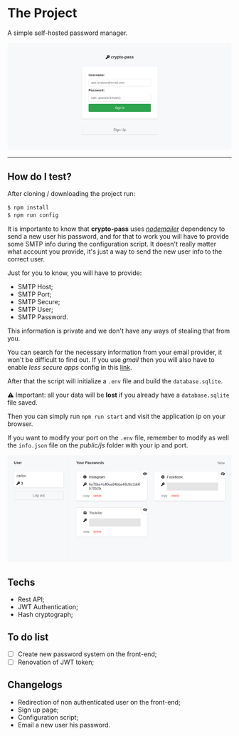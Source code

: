 # The Project

A simple self-hosted password manager.

![Screenshots-login-v1.0](https://raw.githubusercontent.com/carlos8v/crypto-pass/main/screenshots/login-crypto-pass-1.0.png)

---

## How do I test?

After cloning / downloading the project run:
```bash
$ npm install
$ npm run config
```
It is importante to know that **crypto-pass** uses [*nodemailer*](https://github.com/nodemailer/nodemailer) dependency to send a new user his password, and for that to work you will have to provide some SMTP info during the configuration script. It doesn't really matter what account you provide, it's just a way to send the new user info to the correct user.

Just for you to know, you will have to provide:
- SMTP Host;
- SMTP Port;
- SMTP Secure;
- SMTP User;
- SMTP Password.

This information is private and we don't have any ways of stealing that from you.

You can search for the necessary information from your email provider, it won't be difficult to find out. If you use *gmail* then you will also have to enable *less secure apps* config in this [link](https://www.google.com/settings/security/lesssecureapps).

After that the script will initialize a `.env` file and build the `database.sqlite`. 

⚠️ Important: all your data will be **lost** if you already have a `database.sqlite` file saved.

Then you can simply run `npm run start` and visit the application ip on your browser.

If you want to modify your port on the `.env` file, remember to modify as well the `info.json` file on the *public/js* folder with your ip and port.

![Screenshots-home-v1.0](https://raw.githubusercontent.com/carlos8v/crypto-pass/main/screenshots/home-crypto-pass-1.0.png)

## Techs
- Rest API;
- JWT Authentication;
- Hash cryptograph;

## To do list
- [ ] Create new password system on the front-end;
- [ ] Renovation of JWT token;

## Changelogs
- Redirection of non authenticated user on the front-end;
- Sign up page;
- Configuration script;
- Email a new user his password.
